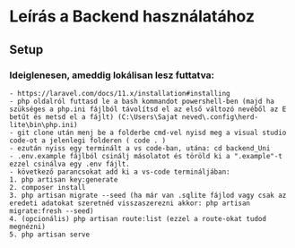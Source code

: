 # Leírás a Backend használatához

## Setup

### Ideiglenesen, ameddig lokálisan lesz futtatva:
    - https://laravel.com/docs/11.x/installation#installing
    - php oldalról futtasd le a bash kommandot powershell-ben (majd ha szükséges a php.ini fájlból távolítsd el az első változó nevéből az E betűt és metsd el a fájlt) (C:\Users\Sajat neved\.config\herd-lite\bin\php.ini)
    - git clone után menj be a folderbe cmd-vel nyisd meg a visual studio code-ot a jelenlegi folderen ( code . )
    - ezután nyiss egy terminált a vs code-ban, utána: cd backend_Uni  
    - .env.example fájlból csinálj másolatot és töröld ki a ".example"-t ezzel csinálva egy .env fájlt.
    - következő parancsokat add ki a vs-code termináljában:
    1. php artisan key:generate
    2. composer install
    3. php artisan migrate --seed (ha már van .sqlite fájlod vagy csak az eredeti adatokat szeretnéd visszaszerezni akkor: php artisan migrate:fresh --seed)
    4. (opcionális) php artisan route:list (ezzel a route-okat tudod megnézni)
    5. php artisan serve

